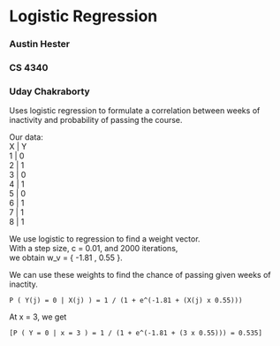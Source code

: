 # Logistic Regression  
### Austin Hester
### CS 4340
### Uday Chakraborty

Uses logistic regression to formulate a correlation between weeks 
of inactivity and probability of passing the course.  

Our data:  
X	|	Y  
1	|	0  
2	|	1  
3	|	0  
4	|	1  
5	|	0  
6	|	1  
7	|	1  
8	|	1  

We use logistic to regression to find a weight vector.  
With a step size, c = 0.01, and 2000 iterations,    
we obtain w_v = { -1.81 , 0.55 }.  

We can use these weights to find the chance of passing given
weeks of inactity.

```P ( Y(j) = 0 | X(j) ) = 1 / (1 + e^(-1.81 + (X(j) x 0.55)))```

At x = 3, we get  

```[P ( Y = 0 | x = 3 ) = 1 / (1 + e^(-1.81 + (3 x 0.55))) = 0.535]```


